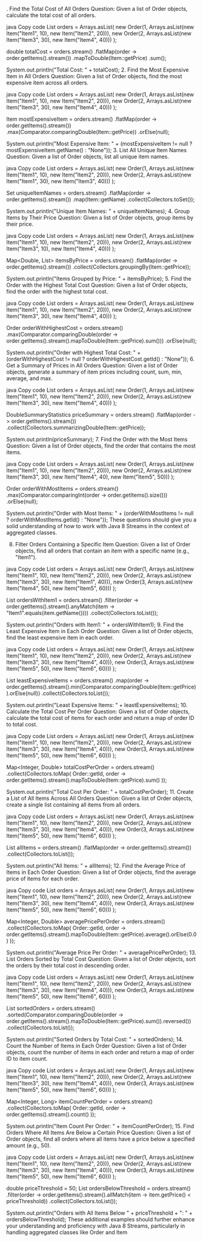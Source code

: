 . Find the Total Cost of All Orders
Question: Given a list of Order objects, calculate the total cost of all orders.

java
Copy code
List<Order> orders = Arrays.asList(
new Order(1, Arrays.asList(new Item("Item1", 10), new Item("Item2", 20))),
new Order(2, Arrays.asList(new Item("Item3", 30), new Item("Item4", 40)))
);

double totalCost = orders.stream()
.flatMap(order -> order.getItems().stream())
.mapToDouble(Item::getPrice)
.sum();

System.out.println("Total Cost: " + totalCost);
2. Find the Most Expensive Item in All Orders
   Question: Given a list of Order objects, find the most expensive item across all orders.

java
Copy code
List<Order> orders = Arrays.asList(
new Order(1, Arrays.asList(new Item("Item1", 10), new Item("Item2", 20))),
new Order(2, Arrays.asList(new Item("Item3", 30), new Item("Item4", 40)))
);

Item mostExpensiveItem = orders.stream()
.flatMap(order -> order.getItems().stream())
.max(Comparator.comparingDouble(Item::getPrice))
.orElse(null);

System.out.println("Most Expensive Item: " + (mostExpensiveItem != null ? mostExpensiveItem.getName() : "None"));
3. List All Unique Item Names
   Question: Given a list of Order objects, list all unique item names.

java
Copy code
List<Order> orders = Arrays.asList(
new Order(1, Arrays.asList(new Item("Item1", 10), new Item("Item2", 20))),
new Order(2, Arrays.asList(new Item("Item1", 30), new Item("Item3", 40)))
);

Set<String> uniqueItemNames = orders.stream()
.flatMap(order -> order.getItems().stream())
.map(Item::getName)
.collect(Collectors.toSet());

System.out.println("Unique Item Names: " + uniqueItemNames);
4. Group Items by Their Price
   Question: Given a list of Order objects, group items by their price.

java
Copy code
List<Order> orders = Arrays.asList(
new Order(1, Arrays.asList(new Item("Item1", 10), new Item("Item2", 20))),
new Order(2, Arrays.asList(new Item("Item3", 10), new Item("Item4", 40)))
);

Map<Double, List<Item>> itemsByPrice = orders.stream()
.flatMap(order -> order.getItems().stream())
.collect(Collectors.groupingBy(Item::getPrice));

System.out.println("Items Grouped by Price: " + itemsByPrice);
5. Find the Order with the Highest Total Cost
   Question: Given a list of Order objects, find the order with the highest total cost.

java
Copy code
List<Order> orders = Arrays.asList(
new Order(1, Arrays.asList(new Item("Item1", 10), new Item("Item2", 20))),
new Order(2, Arrays.asList(new Item("Item3", 30), new Item("Item4", 40)))
);

Order orderWithHighestCost = orders.stream()
.max(Comparator.comparingDouble(order -> order.getItems().stream().mapToDouble(Item::getPrice).sum()))
.orElse(null);

System.out.println("Order with Highest Total Cost: " + (orderWithHighestCost != null ? orderWithHighestCost.getId() : "None"));
6. Get a Summary of Prices in All Orders
   Question: Given a list of Order objects, generate a summary of item prices including count, sum, min, average, and max.

java
Copy code
List<Order> orders = Arrays.asList(
new Order(1, Arrays.asList(new Item("Item1", 10), new Item("Item2", 20))),
new Order(2, Arrays.asList(new Item("Item3", 30), new Item("Item4", 40)))
);

DoubleSummaryStatistics priceSummary = orders.stream()
.flatMap(order -> order.getItems().stream())
.collect(Collectors.summarizingDouble(Item::getPrice));

System.out.println(priceSummary);
7. Find the Order with the Most Items
   Question: Given a list of Order objects, find the order that contains the most items.

java
Copy code
List<Order> orders = Arrays.asList(
new Order(1, Arrays.asList(new Item("Item1", 10), new Item("Item2", 20))),
new Order(2, Arrays.asList(new Item("Item3", 30), new Item("Item4", 40), new Item("Item5", 50)))
);

Order orderWithMostItems = orders.stream()
.max(Comparator.comparingInt(order -> order.getItems().size()))
.orElse(null);

System.out.println("Order with Most Items: " + (orderWithMostItems != null ? orderWithMostItems.getId() : "None"));
These questions should give you a solid understanding of how to work with Java 8 Streams in the context of aggregated classes.





8. Filter Orders Containing a Specific Item
   Question: Given a list of Order objects, find all orders that contain an item with a specific name (e.g., "Item1").

java
Copy code
List<Order> orders = Arrays.asList(
new Order(1, Arrays.asList(new Item("Item1", 10), new Item("Item2", 20))),
new Order(2, Arrays.asList(new Item("Item3", 30), new Item("Item1", 40))),
new Order(3, Arrays.asList(new Item("Item4", 50), new Item("Item5", 60)))
);

List<Order> ordersWithItem1 = orders.stream()
.filter(order -> order.getItems().stream().anyMatch(item -> "Item1".equals(item.getName())))
.collect(Collectors.toList());

System.out.println("Orders with Item1: " + ordersWithItem1);
9. Find the Least Expensive Item in Each Order
   Question: Given a list of Order objects, find the least expensive item in each order.

java
Copy code
List<Order> orders = Arrays.asList(
new Order(1, Arrays.asList(new Item("Item1", 10), new Item("Item2", 20))),
new Order(2, Arrays.asList(new Item("Item3", 30), new Item("Item4", 40))),
new Order(3, Arrays.asList(new Item("Item5", 50), new Item("Item6", 60)))
);

List<Item> leastExpensiveItems = orders.stream()
.map(order -> order.getItems().stream().min(Comparator.comparingDouble(Item::getPrice)).orElse(null))
.collect(Collectors.toList());

System.out.println("Least Expensive Items: " + leastExpensiveItems);
10. Calculate the Total Cost Per Order
    Question: Given a list of Order objects, calculate the total cost of items for each order and return a map of order ID to total cost.

java
Copy code
List<Order> orders = Arrays.asList(
new Order(1, Arrays.asList(new Item("Item1", 10), new Item("Item2", 20))),
new Order(2, Arrays.asList(new Item("Item3", 30), new Item("Item4", 40))),
new Order(3, Arrays.asList(new Item("Item5", 50), new Item("Item6", 60)))
);

Map<Integer, Double> totalCostPerOrder = orders.stream()
.collect(Collectors.toMap(
Order::getId,
order -> order.getItems().stream().mapToDouble(Item::getPrice).sum()
));

System.out.println("Total Cost Per Order: " + totalCostPerOrder);
11. Create a List of All Items Across All Orders
    Question: Given a list of Order objects, create a single list containing all items from all orders.

java
Copy code
List<Order> orders = Arrays.asList(
new Order(1, Arrays.asList(new Item("Item1", 10), new Item("Item2", 20))),
new Order(2, Arrays.asList(new Item("Item3", 30), new Item("Item4", 40))),
new Order(3, Arrays.asList(new Item("Item5", 50), new Item("Item6", 60)))
);

List<Item> allItems = orders.stream()
.flatMap(order -> order.getItems().stream())
.collect(Collectors.toList());

System.out.println("All Items: " + allItems);
12. Find the Average Price of Items in Each Order
    Question: Given a list of Order objects, find the average price of items for each order.

java
Copy code
List<Order> orders = Arrays.asList(
new Order(1, Arrays.asList(new Item("Item1", 10), new Item("Item2", 20))),
new Order(2, Arrays.asList(new Item("Item3", 30), new Item("Item4", 40))),
new Order(3, Arrays.asList(new Item("Item5", 50), new Item("Item6", 60)))
);

Map<Integer, Double> averagePricePerOrder = orders.stream()
.collect(Collectors.toMap(
Order::getId,
order -> order.getItems().stream().mapToDouble(Item::getPrice).average().orElse(0.0)
));

System.out.println("Average Price Per Order: " + averagePricePerOrder);
13. List Orders Sorted by Total Cost
    Question: Given a list of Order objects, sort the orders by their total cost in descending order.

java
Copy code
List<Order> orders = Arrays.asList(
new Order(1, Arrays.asList(new Item("Item1", 10), new Item("Item2", 20))),
new Order(2, Arrays.asList(new Item("Item3", 30), new Item("Item4", 40))),
new Order(3, Arrays.asList(new Item("Item5", 50), new Item("Item6", 60)))
);

List<Order> sortedOrders = orders.stream()
.sorted(Comparator.comparingDouble(order -> order.getItems().stream().mapToDouble(Item::getPrice).sum()).reversed())
.collect(Collectors.toList());

System.out.println("Sorted Orders by Total Cost: " + sortedOrders);
14. Count the Number of Items in Each Order
    Question: Given a list of Order objects, count the number of items in each order and return a map of order ID to item count.

java
Copy code
List<Order> orders = Arrays.asList(
new Order(1, Arrays.asList(new Item("Item1", 10), new Item("Item2", 20))),
new Order(2, Arrays.asList(new Item("Item3", 30), new Item("Item4", 40))),
new Order(3, Arrays.asList(new Item("Item5", 50), new Item("Item6", 60)))
);

Map<Integer, Long> itemCountPerOrder = orders.stream()
.collect(Collectors.toMap(
Order::getId,
order -> order.getItems().stream().count()
));

System.out.println("Item Count Per Order: " + itemCountPerOrder);
15. Find Orders Where All Items Are Below a Certain Price
    Question: Given a list of Order objects, find all orders where all items have a price below a specified amount (e.g., 50).

java
Copy code
List<Order> orders = Arrays.asList(
new Order(1, Arrays.asList(new Item("Item1", 10), new Item("Item2", 20))),
new Order(2, Arrays.asList(new Item("Item3", 30), new Item("Item4", 40))),
new Order(3, Arrays.asList(new Item("Item5", 50), new Item("Item6", 60)))
);

double priceThreshold = 50;
List<Order> ordersBelowThreshold = orders.stream()
.filter(order -> order.getItems().stream().allMatch(item -> item.getPrice() < priceThreshold))
.collect(Collectors.toList());

System.out.println("Orders with All Items Below " + priceThreshold + ": " + ordersBelowThreshold);
These additional examples should further enhance your understanding and proficiency with Java 8 Streams, particularly in handling aggregated classes like Order and Item